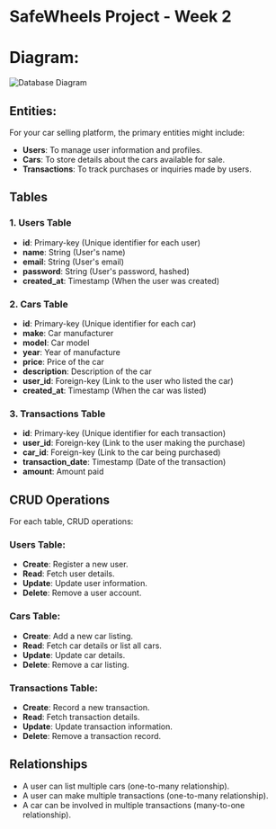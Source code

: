 # SafeWheels Project - Week 2
# Diagram: 
![Database Diagram](./assets/diagram.png)


## Entities:
For your car selling platform, the primary entities might include:

- **Users**: To manage user information and profiles.
- **Cars**: To store details about the cars available for sale.
- **Transactions**: To track purchases or inquiries made by users.

## Tables

### 1. Users Table
- **id**: Primary-key (Unique identifier for each user)
- **name**: String (User's name)
- **email**: String (User's email)
- **password**: String (User's password, hashed)
- **created_at**: Timestamp (When the user was created)

### 2. Cars Table
- **id**: Primary-key (Unique identifier for each car)
- **make**: Car manufacturer
- **model**: Car model
- **year**: Year of manufacture
- **price**: Price of the car
- **description**: Description of the car
- **user_id**: Foreign-key (Link to the user who listed the car)
- **created_at**: Timestamp (When the car was listed)

### 3. Transactions Table
- **id**: Primary-key (Unique identifier for each transaction)
- **user_id**: Foreign-key (Link to the user making the purchase)
- **car_id**: Foreign-key (Link to the car being purchased)
- **transaction_date**: Timestamp (Date of the transaction)
- **amount**: Amount paid

## CRUD Operations
For each table, CRUD operations:

### Users Table:
- **Create**: Register a new user.
- **Read**: Fetch user details.
- **Update**: Update user information.
- **Delete**: Remove a user account.

### Cars Table:
- **Create**: Add a new car listing.
- **Read**: Fetch car details or list all cars.
- **Update**: Update car details.
- **Delete**: Remove a car listing.

### Transactions Table:
- **Create**: Record a new transaction.
- **Read**: Fetch transaction details.
- **Update**: Update transaction information.
- **Delete**: Remove a transaction record.

## Relationships
- A user can list multiple cars (one-to-many relationship).
- A user can make multiple transactions (one-to-many relationship).
- A car can be involved in multiple transactions (many-to-one relationship).

